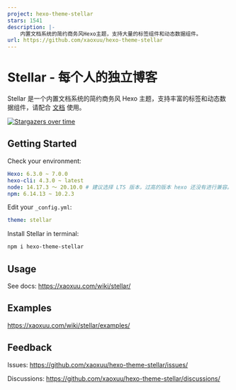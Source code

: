 ```yaml
---
project: hexo-theme-stellar
stars: 1541
description: |-
    内置文档系统的简约商务风Hexo主题，支持大量的标签组件和动态数据组件。
url: https://github.com/xaoxuu/hexo-theme-stellar
---
```


# Stellar - 每个人的独立博客

Stellar 是一个内置文档系统的简约商务风 Hexo 主题，支持丰富的标签和动态数据组件，请配合 [文档](https://xaoxuu.com/wiki/stellar/) 使用。

[![Stargazers over time](https://starchart.cc/xaoxuu/hexo-theme-stellar.svg)](https://starchart.cc/xaoxuu/hexo-theme-stellar)


## Getting Started

Check your environment:

```yaml
Hexo: 6.3.0 ~ 7.0.0
hexo-cli: 4.3.0 ~ latest
node: 14.17.3 ～ 20.10.0 # 建议选择 LTS 版本，过高的版本 hexo 还没有进行兼容。
npm: 6.14.13 ~ 10.2.3
```

Edit your `_config.yml`:

```yaml
theme: stellar
```

Install Stellar in terminal:

```bash
npm i hexo-theme-stellar
```

## Usage

See docs: https://xaoxuu.com/wiki/stellar/

## Examples

https://xaoxuu.com/wiki/stellar/examples/

## Feedback

Issues: https://github.com/xaoxuu/hexo-theme-stellar/issues/

Discussions: https://github.com/xaoxuu/hexo-theme-stellar/discussions/


